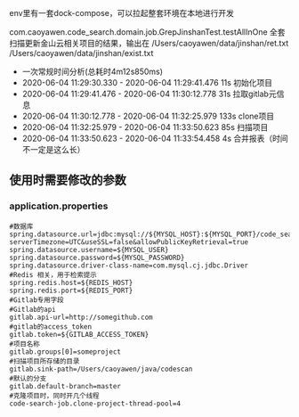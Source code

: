 env里有一套dock-compose，可以拉起整套环境在本地进行开发

com.caoyawen.code_search.domain.job.GrepJinshanTest.testAllInOne
全套扫描更新金山云相关项目的结果，输出在
/Users/caoyawen/data/jinshan/ret.txt
/Users/caoyawen/data/jinshan/exist.txt

* 一次常规时间分析(总耗时4m12s850ms)
* 2020-06-04 11:29:30.330  -  2020-06-04 11:29:41.476   11s  初始化项目
* 2020-06-04 11:29:41.476  -  2020-06-04 11:30:12.778   31s  拉取gitlab元信息
* 2020-06-04 11:30:12.778  -  2020-06-04 11:32:25.979  133s  clone项目
* 2020-06-04 11:32:25.979  -  2020-06-04 11:33:50.623   85s  扫描项目
* 2020-06-04 11:33:50.623  -  2020-06-04 11:33:54.458    4s  合并报表（时间不一定是这么长）

## 使用时需要修改的参数
### application.properties
```$config
#数据库
spring.datasource.url=jdbc:mysql://${MYSQL_HOST}:${MYSQL_PORT}/code_search?serverTimezone=UTC&useSSL=false&allowPublicKeyRetrieval=true
spring.datasource.username=${MYSQL_USER}
spring.datasource.password=${MYSQL_PASSWORD}
spring.datasource.driver-class-name=com.mysql.cj.jdbc.Driver
#Redis 相关，用于检索提示
spring.redis.host=${REDIS_HOST}
spring.redis.port=${REDIS_PORT}
#Gitlab专用字段
#Gitlab的api
gitlab.api-url=http://somegithub.com
#gitlab的access_token
gitlab.token=${GITLAB_ACCESS_TOKEN}
#项目名称
gitlab.groups[0]=someproject
#扫描项目所存储的目录
gitlab.sink-path=/Users/caoyawen/java/codescan
#默认的分支
gitlab.default-branch=master
#克隆项目时，同时开几个线程
code-search-job.clone-project-thread-pool=4
```
